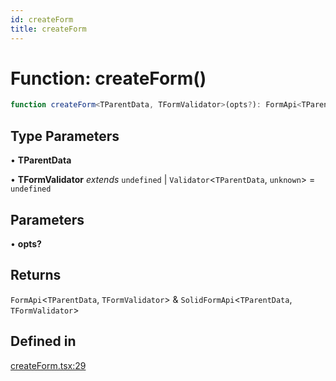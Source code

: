 ```yaml
---
id: createForm
title: createForm
---
```


# Function: createForm()

```ts
function createForm<TParentData, TFormValidator>(opts?): FormApi<TParentData, TFormValidator> & SolidFormApi<TParentData, TFormValidator>
```

## Type Parameters

• **TParentData**

• **TFormValidator** *extends* `undefined` \| `Validator`\<`TParentData`, `unknown`\> = `undefined`

## Parameters

• **opts?**

## Returns

`FormApi`\<`TParentData`, `TFormValidator`\> & `SolidFormApi`\<`TParentData`, `TFormValidator`\>

## Defined in

[createForm.tsx:29](https://github.com/TanStack/form/blob/a7956e9367e8bea8c62bd25c618aa3ad9194b14d/packages/solid-form/src/createForm.tsx#L29)
